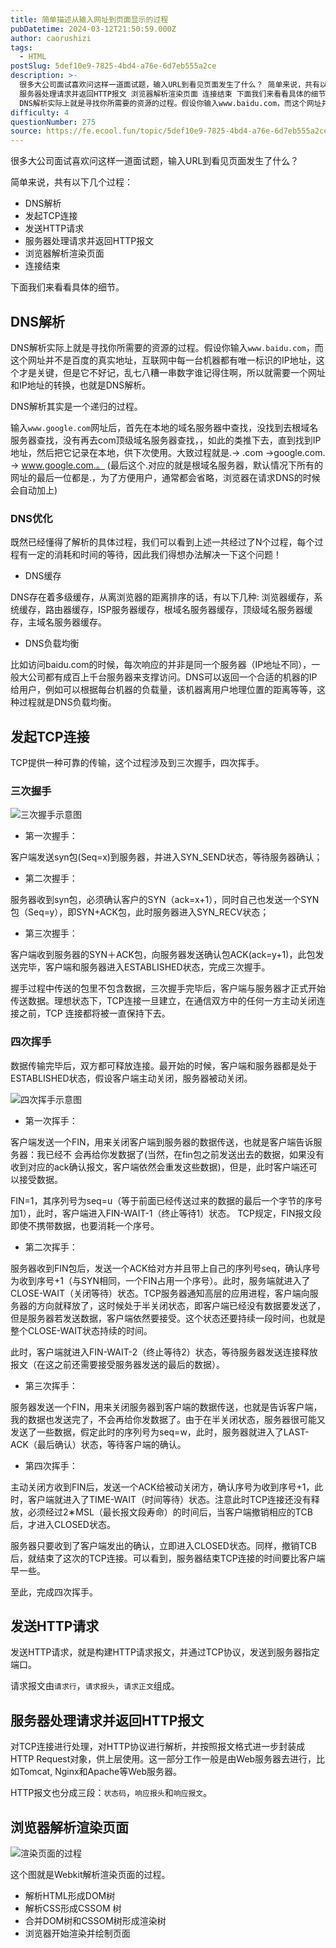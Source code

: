 ```yaml
---
title: 简单描述从输入网址到页面显示的过程
pubDatetime: 2024-03-12T21:50:59.000Z
author: caorushizi
tags:
  - HTML
postSlug: 5def10e9-7825-4bd4-a76e-6d7eb555a2ce
description: >-
  很多大公司面试喜欢问这样一道面试题，输入URL到看见页面发生了什么？ 简单来说，共有以下几个过程： DNS解析 发起TCP连接 发送HTTP请求
  服务器处理请求并返回HTTP报文 浏览器解析渲染页面 连接结束 下面我们来看看具体的细节。 DNS解析
  DNS解析实际上就是寻找你所需要的资源的过程。假设你输入www.baidu.com，而这个网址并不是百度的真实地址，互联网中每一台机器都有唯一标识的I
difficulty: 4
questionNumber: 275
source: https://fe.ecool.fun/topic/5def10e9-7825-4bd4-a76e-6d7eb555a2ce
---
```


很多大公司面试喜欢问这样一道面试题，输入URL到看见页面发生了什么？

简单来说，共有以下几个过程：

- DNS解析
- 发起TCP连接
- 发送HTTP请求
- 服务器处理请求并返回HTTP报文
- 浏览器解析渲染页面
- 连接结束

下面我们来看看具体的细节。

## DNS解析

DNS解析实际上就是寻找你所需要的资源的过程。假设你输入`www.baidu.com`，而这个网址并不是百度的真实地址，互联网中每一台机器都有唯一标识的IP地址，这个才是关键，但是它不好记，乱七八糟一串数字谁记得住啊，所以就需要一个网址和IP地址的转换，也就是DNS解析。

DNS解析其实是一个递归的过程。

输入`www.google.com`网址后，首先在本地的域名服务器中查找，没找到去根域名服务器查找，没有再去com顶级域名服务器查找，，如此的类推下去，直到找到IP地址，然后把它记录在本地，供下次使用。大致过程就是.-> .com ->google.com. -> www.google.com.。 (最后这个.对应的就是根域名服务器，默认情况下所有的网址的最后一位都是.，为了方便用户，通常都会省略，浏览器在请求DNS的时候会自动加上)

### DNS优化

既然已经懂得了解析的具体过程，我们可以看到上述一共经过了N个过程，每个过程有一定的消耗和时间的等待，因此我们得想办法解决一下这个问题！

- DNS缓存

DNS存在着多级缓存，从离浏览器的距离排序的话，有以下几种: 浏览器缓存，系统缓存，路由器缓存，ISP服务器缓存，根域名服务器缓存，顶级域名服务器缓存，主域名服务器缓存。

- DNS负载均衡

比如访问baidu.com的时候，每次响应的并非是同一个服务器（IP地址不同），一般大公司都有成百上千台服务器来支撑访问。DNS可以返回一个合适的机器的IP给用户，例如可以根据每台机器的负载量，该机器离用户地理位置的距离等等，这种过程就是DNS负载均衡。

## 发起TCP连接

TCP提供一种可靠的传输，这个过程涉及到三次握手，四次挥手。

### 三次握手

![三次握手示意图](https://static.ecool.fun//article/f3f07532-8a7f-48f8-8f9e-d68ac149f9a2.png)

- 第一次握手：

客户端发送syn包(Seq=x)到服务器，并进入SYN_SEND状态，等待服务器确认；

- 第二次握手：

服务器收到syn包，必须确认客户的SYN（ack=x+1），同时自己也发送一个SYN包（Seq=y），即SYN+ACK包，此时服务器进入SYN_RECV状态；

- 第三次握手：

客户端收到服务器的SYN＋ACK包，向服务器发送确认包ACK(ack=y+1)，此包发送完毕，客户端和服务器进入ESTABLISHED状态，完成三次握手。

握手过程中传送的包里不包含数据，三次握手完毕后，客户端与服务器才正式开始传送数据。理想状态下，TCP连接一旦建立，在通信双方中的任何一方主动关闭连接之前，TCP 连接都将被一直保持下去。

### 四次挥手

数据传输完毕后，双方都可释放连接。最开始的时候，客户端和服务器都是处于ESTABLISHED状态，假设客户端主动关闭，服务器被动关闭。

![四次挥手示意图](https://static.ecool.fun//article/dbf0912c-a6df-48d0-8981-7224eae4492f.png)

- 第一次挥手：

客户端发送一个FIN，用来关闭客户端到服务器的数据传送，也就是客户端告诉服务器：我已经不 会再给你发数据了(当然，在fin包之前发送出去的数据，如果没有收到对应的ack确认报文，客户端依然会重发这些数据)，但是，此时客户端还可以接受数据。

FIN=1，其序列号为seq=u（等于前面已经传送过来的数据的最后一个字节的序号加1），此时，客户端进入FIN-WAIT-1（终止等待1）状态。 TCP规定，FIN报文段即使不携带数据，也要消耗一个序号。

- 第二次挥手：

服务器收到FIN包后，发送一个ACK给对方并且带上自己的序列号seq，确认序号为收到序号+1（与SYN相同，一个FIN占用一个序号）。此时，服务端就进入了CLOSE-WAIT（关闭等待）状态。TCP服务器通知高层的应用进程，客户端向服务器的方向就释放了，这时候处于半关闭状态，即客户端已经没有数据要发送了，但是服务器若发送数据，客户端依然要接受。这个状态还要持续一段时间，也就是整个CLOSE-WAIT状态持续的时间。

此时，客户端就进入FIN-WAIT-2（终止等待2）状态，等待服务器发送连接释放报文（在这之前还需要接受服务器发送的最后的数据）。

- 第三次挥手：

服务器发送一个FIN，用来关闭服务器到客户端的数据传送，也就是告诉客户端，我的数据也发送完了，不会再给你发数据了。由于在半关闭状态，服务器很可能又发送了一些数据，假定此时的序列号为seq=w，此时，服务器就进入了LAST-ACK（最后确认）状态，等待客户端的确认。

- 第四次挥手：

主动关闭方收到FIN后，发送一个ACK给被动关闭方，确认序号为收到序号+1，此时，客户端就进入了TIME-WAIT（时间等待）状态。注意此时TCP连接还没有释放，必须经过2∗MSL（最长报文段寿命）的时间后，当客户端撤销相应的TCB后，才进入CLOSED状态。

服务器只要收到了客户端发出的确认，立即进入CLOSED状态。同样，撤销TCB后，就结束了这次的TCP连接。可以看到，服务器结束TCP连接的时间要比客户端早一些。

至此，完成四次挥手。

## 发送HTTP请求

发送HTTP请求，就是构建HTTP请求报文，并通过TCP协议，发送到服务器指定端口。

请求报文由`请求行`，`请求报头`，`请求正文`组成。

## 服务器处理请求并返回HTTP报文

对TCP连接进行处理，对HTTP协议进行解析，并按照报文格式进一步封装成HTTP Request对象，供上层使用。这一部分工作一般是由Web服务器去进行，比如Tomcat, Nginx和Apache等Web服务器。

HTTP报文也分成三段：`状态码`，`响应报头`和`响应报文`。

## 浏览器解析渲染页面

![渲染页面的过程](https://static.ecool.fun//article/d2f90949-ca68-4f27-aeea-aa10ac6ac664.png)

这个图就是Webkit解析渲染页面的过程。

- 解析HTML形成DOM树
- 解析CSS形成CSSOM 树
- 合并DOM树和CSSOM树形成渲染树
- 浏览器开始渲染并绘制页面

